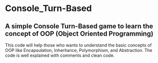 # Console_Turn-Based
## A simple Console Turn-Based game to learn the concept of OOP (Object Oriented Programming)

This code will help those who wants to understand the basic concepts of OOP like Encapsulation, Inheritance, Polymorphism, and Abstraction.
The code is well explained with comments and clean code.
